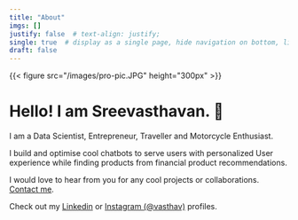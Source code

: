 ```yaml
---
title: "About"
imgs: []
justify: false  # text-align: justify;
single: true  # display as a single page, hide navigation on bottom, like as about page.
draft: false
---
```


{{< figure src="/images/pro-pic.JPG" height="300px" >}}

# Hello! I am Sreevasthavan. :wave:

I am a Data Scientist, Entrepreneur, Traveller and Motorcycle Enthusiast.

I build and optimise cool chatbots to serve users with personalized User experience while finding products from financial product recommendations.

I would love to hear from you for any cool projects or collaborations.
[Contact me](mailto:sreevasthavan@gmail.com). 

Check out my [Linkedin](https://linkedin.com/in/sreevasthavan) or [Instagram (@vasthav)](https://instagram.com/vasthav) profiles.